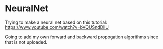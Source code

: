 # NeuralNet

Trying to make a neural net based on this tutorial:
https://www.youtube.com/watch?v=bVQUSndDllU

Going to add my own forward and backward propogation algorithms since that is not uploaded. 

